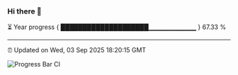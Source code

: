 ### Hi there 👋

⏳ Year progress { ████████████████████▁▁▁▁▁▁▁▁▁▁ } 67.33 %

---

⏰ Updated on Wed, 03 Sep 2025 18:20:15 GMT

![Progress Bar CI](https://github.com/liununu/liununu/workflows/Progress%20Bar%20CI/badge.svg)
